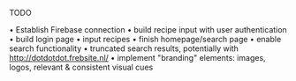TODO

• Establish Firebase connection
• build recipe input with user authentication
• build login page
• input recipes 
• finish homepage/search page
• enable search functionality
• truncated search results, potentially with http://dotdotdot.frebsite.nl/
• implement "branding" elements: images, logos, relevant & consistent visual cues


